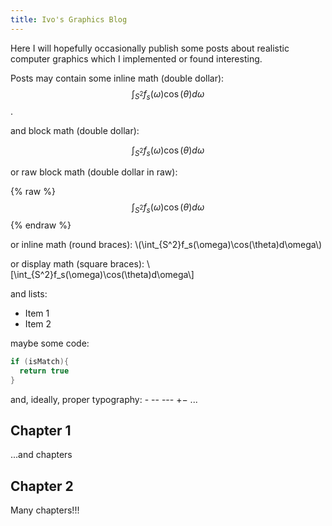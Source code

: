 ```yaml
---
title: Ivo's Graphics Blog
---
```


Here I will hopefully occasionally publish some posts about realistic computer graphics which I implemented or found interesting.


Posts may contain some inline math (double dollar): $$\int_{S^2}f_s(\omega)\cos(\theta)d\omega$$.

and block math (double dollar):

$$
\int_{S^2}f_s(\omega)\cos(\theta)d\omega
$$

or raw block math (double dollar in raw):

{% raw %}
$$
\int_{S^2}f_s(\omega)\cos(\theta)d\omega
$$
{% endraw %}

or inline math (round braces): \\(\int_{S^2}f_s(\omega)\cos(\theta)d\omega\\)

or display math (square braces): \\[\int_{S^2}f_s(\omega)\cos(\theta)d\omega\\]

and lists:

* Item 1
* Item 2

maybe some code:

```c++
if (isMatch){
  return true
}
```

and, ideally, proper typography: - -- --- +− ...

## Chapter 1

...and chapters

## Chapter 2

Many chapters!!!
